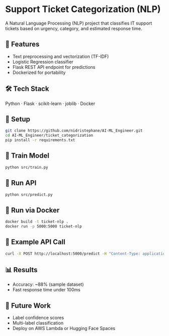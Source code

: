 # Support Ticket Categorization (NLP)

A Natural Language Processing (NLP) project that classifies IT support tickets based on urgency, category, and estimated response time.

## 🚀 Features
- Text preprocessing and vectorization (TF-IDF)
- Logistic Regression classifier
- Flask REST API endpoint for predictions
- Dockerized for portability

## 🛠 Tech Stack
Python · Flask · scikit-learn · joblib · Docker

## 🔧 Setup
```bash
git clone https://github.com/nidristephane/AI-ML_Engineer.git
cd AI-ML_Engineer/ticket_categorization
pip install -r requirements.txt
```

## 🧠 Train Model
```bash
python src/train.py
```

## 🔄 Run API
```bash
python src/predict.py
```

## 🐳 Run via Docker
```bash
docker build -t ticket-nlp .
docker run -p 5000:5000 ticket-nlp
```

## 🧪 Example API Call
```bash
curl -X POST http://localhost:5000/predict -H "Content-Type: application/json" -d '{"text": "My laptop cannot connect to Wi-Fi"}'
```

## 📊 Results
- Accuracy: ~88% (sample dataset)
- Fast response time under 100ms

## 📌 Future Work
- Label confidence scores
- Multi-label classification
- Deploy on AWS Lambda or Hugging Face Spaces
